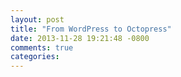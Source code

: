 ```yaml
---
layout: post
title: "From WordPress to Octopress"
date: 2013-11-28 19:21:48 -0800
comments: true
categories: 
---
```

